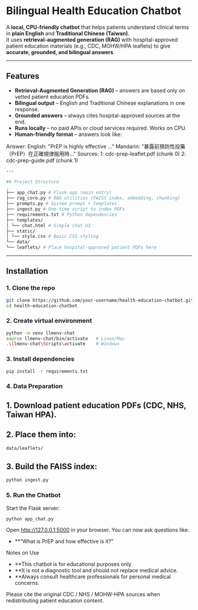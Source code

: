 #  Bilingual Health Education Chatbot

A **local, CPU-friendly chatbot** that helps patients understand clinical terms in **plain English** and **Traditional Chinese (Taiwan)**.  
It uses **retrieval-augmented generation (RAG)** with hospital-approved patient education materials (e.g., CDC, MOHW/HPA leaflets) to give **accurate, grounded, and bilingual answers**.

---

##  Features
-  **Retrieval-Augmented Generation (RAG)** – answers are based only on vetted patient education PDFs.  
-  **Bilingual output** – English and Traditional Chinese explanations in one response.  
-  **Grounded answers** – always cites hospital-approved sources at the end.  
-  **Runs locally** – no paid APIs or cloud services required. Works on CPU.  
-  **Human-friendly format** – answers look like:

Answer:
English: "PrEP is highly effective ..."
Mandarin: "暴露前預防性投藥（PrEP）在正確規律服用時..."
Sources:
1: cdc-prep-leaflet.pdf (chunk 0)
2: cdc-prep-guide.pdf (chunk 1)

```bash
---

## Project Structure
.
├── app_chat.py # Flask app (main entry)
├── rag_core.py # RAG utilities (FAISS index, embedding, chunking)
├── prompts.py # System prompt + templates
├── ingest.py # One-time script to index PDFs
├── requirements.txt # Python dependencies
├── templates/
│ └── chat.html # Simple chat UI
├── static/
│ └── style.css # Basic CSS styling
└── data/
└── leaflets/ # Place hospital-approved patient PDFs here

```
---

## Installation

### 1. Clone the repo
```bash
git clone https://github.com/your-username/health-education-chatbot.git
cd health-education-chatbot
```
### 2. Create virtual environment
```bash
python -m venv llmenv-chat
source llmenv-chat/bin/activate   # Linux/Mac
.\llmenv-chat\Scripts\activate    # Windows
```
### 3. Install dependencies
```bash
pip install -r requirements.txt
```
### 4. Data Preparation

## 1. Download patient education PDFs (CDC, NHS, Taiwan HPA).

## 2. Place them into:
```bash
data/leaflets/
```
## 3. Build the FAISS index:
```bash
python ingest.py
```
### 5. Run the Chatbot

Start the Flask server:
```bash
python app_chat.py
```
Open http://127.0.0.1:5000 in your browser.
You can now ask questions like:

-  **“What is PrEP and how effective is it?”


Notes on Use

-  **This chatbot is for educational purposes only.
-  **It is not a diagnostic tool and should not replace medical advice.
-  **Always consult healthcare professionals for personal medical concerns.

Please cite the original CDC / NHS / MOHW-HPA sources when redistributing patient education content.



